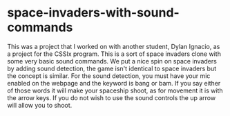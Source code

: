 # space-invaders-with-sound-commands
This was a project that I worked on with another student, Dylan Ignacio, as a project for the CSSIx program. 
This is a sort of space invaders clone with some very basic sound commands.
We put a nice spin on space invaders by adding sound detection, the game isn't identical to space invaders but the concept is similar. 
For the sound detection, you must have your mic enabled on the webpage and the keyword is bang or bam.
If you say either of those words it will make your spaceship shoot, as for movement it is with the arrow keys.
If you do not wish to use the sound controls the up arrow will allow you to shoot.
